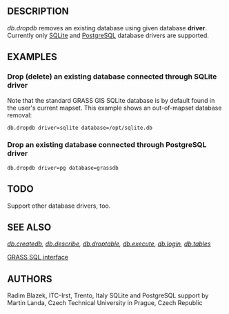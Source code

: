 ## DESCRIPTION

*db.dropdb* removes an existing database using given database
**driver**. Currently only [SQLite](grass-sqlite.md) and
[PostgreSQL](grass-pg.md) database drivers are supported.

## EXAMPLES

### Drop (delete) an existing database connected through SQLite driver

Note that the standard GRASS GIS SQLite database is by default found in
the user's current mapset. This example shows an out-of-mapset database
removal:

```shell
db.dropdb driver=sqlite database=/opt/sqlite.db
```

### Drop an existing database connected through PostgreSQL driver

```shell
db.dropdb driver=pg database=grassdb
```

## TODO

Support other database drivers, too.

## SEE ALSO

*[db.createdb](db.createdb.md), [db.describe](db.describe.md),
[db.droptable](db.droptable.md), [db.execute](db.execute.md),
[db.login](db.login.md), [db.tables](db.tables.md)*

[GRASS SQL interface](sql.md)

## AUTHORS

Radim Blazek, ITC-Irst, Trento, Italy
SQLite and PostgreSQL support by Martin Landa, Czech Technical
University in Prague, Czech Republic
